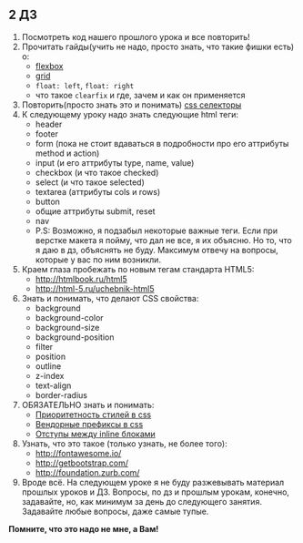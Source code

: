 ﻿## 2 ДЗ

1) Посмотреть код нашего прошлого урока и все повторить!
2) Прочитать гайды(учить не надо, просто знать, что такие фишки есть) о:
    * [flexbox](http://html5book.ru/css3-flexbox/)
    * [grid](http://css-live.ru/css/zolotaya-rybka-css3-grid-layout.html)
    * `float: left`, `float: right`
    * что такое `clearfix` и где, зачем и как он применяется
3) Повторить(просто знать это и понимать) [css селекторы](http://www.puzzleweb.ru/css/selectors.php)
4) К следующему уроку надо знать следующие html теги:
    * header
    * footer
    * form (пока не стоит вдаваться в подробности про его аттрибуты method и action)
    * input (и его аттрибуты type, name, value)
    * checkbox (и что такое checked)
    * select (и что такое selected)
    * textarea (аттрибуты cols и rows)
    * button
    * общие аттрибуты submit, reset
    * nav
    * P.S: Возможно, я подзабыл некоторые важные теги. Если при верстке макета я пойму, что дал не все, я их объясню. Но то, что я даю в дз, объяснять не буду. Максимум отвечу на вопросы, которые у вас по ним возникли.
5) Краем глаза пробежать по новым тегам стандарта HTML5:
    * http://htmlbook.ru/html5
	* http://html-5.ru/uchebnik-html5
6) Знать и понимать, что делают CSS свойства:
    * background
    * background-color
    * background-size
    * background-position
    * filter
    * position
    * outline
    * z-index
    * text-align
    * border-radius
7) ОБЯЗАТЕЛЬНО знать и понимать:
    * [Приоритетность стилей в css](http://seodon.ru/css/prioritety-stilej.php)
	* [Вендорные префиксы в css](http://yapro.ru/web-master/css/vendornie-prefiksi.html)
	* [Отступы между inline блоками](http://css-live.ru/articles/zagadochnye-otstupy-mezhdu-inlajn-blokami.html)		
8) Узнать, что это такое (только узнать, не более того):
    * http://fontawesome.io/
    * http://getbootstrap.com/
	* http://foundation.zurb.com/
9) Вроде всё. На следующем уроке я не буду разжевывать материал прошлых уроков и ДЗ.
	Вопросы, по дз и прошлым урокам, конечно, задавайте, но, как минимум за день до следующего занятия. Задавайте любые вопросы, даже самые тупые.
	
**Помните, что это надо не мне, а Вам!**
